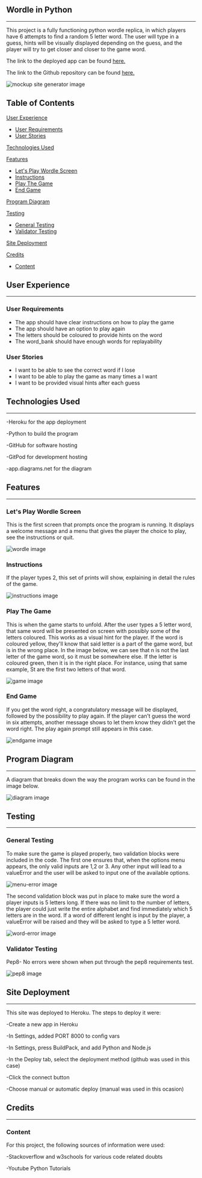 

## Wordle in Python

------

This project is a fully functioning python wordle replica, in which players have 6 attempts to find 
a random 5 letter word. The user will type in a guess, hints will be visually displayed depending on the guess, and the player will try to get closer and closer to the game word. 


The link to the deployed app can be found [here.](https://wordle-in-python.herokuapp.com//)

The link to the Github repository can be found [here.](https://github.com/FranciscoBarreira/python-project/)


![mockup site generator image](/images/mockup-image.png "mockup preview")

## Table of Contents 

[User Experience](#user-experience)

   - [User Requirements](#user-requirements)
   - [User Stories](#user-stories)



[Technologies Used](#technologies-used) 

[Features](#features)   

   - [Let's Play Wordle Screen](#lets-play-wordle-screen)
   - [Instructions](#instructions) 
   - [Play The Game](#play-the-game)
   - [End Game](#end-game)

[Program Diagram](#program-diagram)    


[Testing](#testing)   

   - [General Testing](#general-testing)
   - [Validator Testing](#validator-testing)


[Site Deployment](#site-deployment) 

[Credits](#credits)   

   - [Content](#content) 
  


## User Experience 
<a name="user-experience"></a>

------


### User Requirements 
<a name="user-requirements"></a>

- The app should have clear instructions on how to play the game
- The app should have an option to play again
- The letters should be coloured to provide hints on the word
- The word_bank should have enough words for replayability



### User Stories
 <a name="user-stories"></a>

- I want to be able to see the correct word if I lose
- I want to be able to play the game as many times a I want
- I want to be provided visual hints after each guess




## Technologies Used
<a name="technologies-used"></a>

------



-Heroku for the app deployment

-Python to build the program

-GitHub for software hosting

-GitPod for development hosting

-app.diagrams.net for the diagram


## Features  
<a name="features"></a>

------

### Let's Play Wordle Screen
<a name="lets-play-wordle-screen"></a>
  
This is the first screen that prompts once the program is running. It displays a welcome 
message and a menu that gives the player the choice to play, see the instructions or quit.

![wordle image](/images/wordle-screen.png "wordle")



### Instructions
<a name="instructions"></a>

If the player types 2, this set of prints will show, explaining in detail the rules of the game.

![instructions image](/images/instructions-image.png "instructions")


### Play The Game
<a name="play-the-game"></a>

This is when the game starts to unfold. After the user types a 5 letter word, that same word will be presented on screen with possibly some of the letters coloured. This works as a visual hint for
the player. If the word is coloured yellow, they'll know that said letter is a part of the game word, but is in the wrong place. In the image below, we can see that n is not the last letter of the game word, so it must be somewhere else. If the letter is coloured green, then it is in the right place. For instance, using that same example, St are the first two letters of that word.

![game image](/images/game-image.png "game")


### End Game
<a name="end-game"></a>

If you get the word right, a congratulatory message will be displayed, followed by the possibility to play again. If the player can't guess the word in six attempts, another message shows to let them know they didn't get the word right. The play again prompt still appears in this case.  

![endgame image](/images/endgame-image.png "endgame")



## Program Diagram
<a name="program-diagram"></a>

------



A diagram that breaks down the way the program works can be found in the image below.

![diagram image](/images/diagram.png "diagram")


## Testing
<a name="testing"></a>

------

### General Testing
<a name="general-testing"></a>

To make sure the game is played properly, two validation blocks were included in the code. 
The first one ensures that, when the options menu appears, the only valid inputs are 1,2 or 3. Any other input will lead to a valueError and the user will be asked to input one of the available options.

![menu-error image](/images/menu-error.png "menu-error")

The second validation block was put in place to make sure the word a player inputs is 5 letters long. If there was no limit to the number of letters, the player could just write the entire alphabet and find immediately which 5 letters are in the word. If a word of different lenght is input by the player, a valueError will be raised and they will be asked to type a 5 letter word.

![word-error image](/images/word-error.png "word-error")



### Validator Testing
<a name="validator-testing"></a>

Pep8- No errors were shown when put through the pep8 requirements test.

![pep8 image](/images/pep8.png "pep8")



## Site Deployment
<a name="site-deployment"></a>

------

This site was deployed to Heroku. The steps to deploy it were:

-Create a new app in Heroku 

-In Settings, added PORT 8000 to config vars

-In Settings, press BuildPack, and add Python and Node.js 

-In the Deploy tab, select the deployment method (github was used in this case)

-Click the connect button

-Choose manual or automatic deploy (manual was used in this ocasion)



## Credits
<a name="credits"></a>

------


### Content
 <a name="content"></a>

For this project, the following sources of information were used:

-Stackoverflow and w3schools for various code related doubts

-Youtube Python Tutorials


